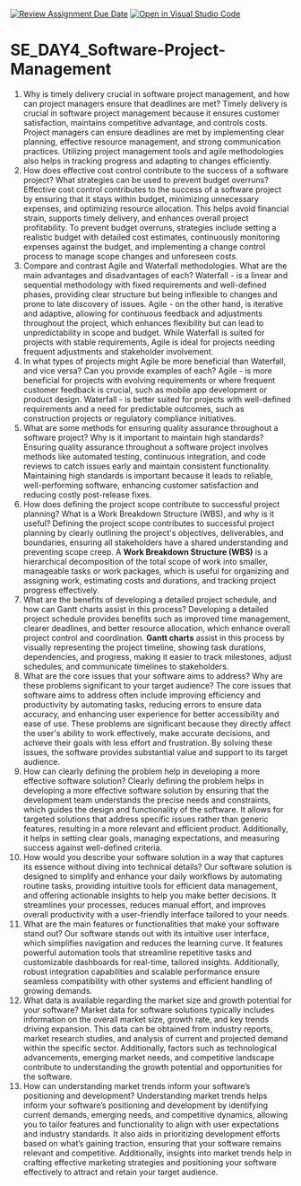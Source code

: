 [![Review Assignment Due Date](https://classroom.github.com/assets/deadline-readme-button-22041afd0340ce965d47ae6ef1cefeee28c7c493a6346c4f15d667ab976d596c.svg)](https://classroom.github.com/a/9pw6JKcu)
[![Open in Visual Studio Code](https://classroom.github.com/assets/open-in-vscode-2e0aaae1b6195c2367325f4f02e2d04e9abb55f0b24a779b69b11b9e10269abc.svg)](https://classroom.github.com/online_ide?assignment_repo_id=15647275&assignment_repo_type=AssignmentRepo)
# SE_DAY4_Software-Project-Management
1. Why is timely delivery crucial in software project management, and how can project managers ensure that deadlines are met?
Timely delivery is crucial in software project management because it ensures customer satisfaction, maintains competitive advantage, and controls costs. Project managers can ensure deadlines are met by implementing clear planning, effective resource management, and strong communication practices. Utilizing project management tools and agile methodologies also helps in tracking progress and adapting to changes efficiently.
2. How does effective cost control contribute to the success of a software project? What strategies can be used to prevent budget overruns?
Effective cost control contributes to the success of a software project by ensuring that it stays within budget, minimizing unnecessary expenses, and optimizing resource allocation. This helps avoid financial strain, supports timely delivery, and enhances overall project profitability. To prevent budget overruns, strategies include setting a realistic budget with detailed cost estimates, continuously monitoring expenses against the budget, and implementing a change control process to manage scope changes and unforeseen costs.
3. Compare and contrast Agile and Waterfall methodologies. What are the main advantages and disadvantages of each?
Waterfall - is a linear and sequential methodology with fixed requirements and well-defined phases, providing clear structure but being inflexible to changes and prone to late discovery of issues. 
Agile - on the other hand, is iterative and adaptive, allowing for continuous feedback and adjustments throughout the project, which enhances flexibility but can lead to unpredictability in scope and budget. While Waterfall is suited for projects with stable requirements, Agile is ideal for projects needing frequent adjustments and stakeholder involvement.
4. In what types of projects might Agile be more beneficial than Waterfall, and vice versa? Can you provide examples of each?
Agile - is more beneficial for projects with evolving requirements or where frequent customer feedback is crucial, such as mobile app development or product design.
Waterfall - is better suited for projects with well-defined requirements and a need for predictable outcomes, such as construction projects or regulatory compliance initiatives.
5. What are some methods for ensuring quality assurance throughout a software project? Why is it important to maintain high standards?
Ensuring quality assurance throughout a software project involves methods like automated testing, continuous integration, and code reviews to catch issues early and maintain consistent functionality. Maintaining high standards is important because it leads to reliable, well-performing software, enhancing customer satisfaction and reducing costly post-release fixes.
6. How does defining the project scope contribute to successful project planning? What is a Work Breakdown Structure (WBS), and why is it useful?
Defining the project scope contributes to successful project planning by clearly outlining the project's objectives, deliverables, and boundaries, ensuring all stakeholders have a shared understanding and preventing scope creep. A **Work Breakdown Structure (WBS)** is a hierarchical decomposition of the total scope of work into smaller, manageable tasks or work packages, which is useful for organizing and assigning work, estimating costs and durations, and tracking project progress effectively.
7. What are the benefits of developing a detailed project schedule, and how can Gantt charts assist in this process?
Developing a detailed project schedule provides benefits such as improved time management, clearer deadlines, and better resource allocation, which enhance overall project control and coordination. **Gantt charts** assist in this process by visually representing the project timeline, showing task durations, dependencies, and progress, making it easier to track milestones, adjust schedules, and communicate timelines to stakeholders.
8. What are the core issues that your software aims to address? Why are these problems significant to your target audience?
The core issues that software aims to address often include improving efficiency and productivity by automating tasks, reducing errors to ensure data accuracy, and enhancing user experience for better accessibility and ease of use. These problems are significant because they directly affect the user's ability to work effectively, make accurate decisions, and achieve their goals with less effort and frustration. By solving these issues, the software provides substantial value and support to its target audience.
9. How can clearly defining the problem help in developing a more effective software solution?
Clearly defining the problem helps in developing a more effective software solution by ensuring that the development team understands the precise needs and constraints, which guides the design and functionality of the software. It allows for targeted solutions that address specific issues rather than generic features, resulting in a more relevant and efficient product. Additionally, it helps in setting clear goals, managing expectations, and measuring success against well-defined criteria.
10. How would you describe your software solution in a way that captures its essence without diving into technical details?
Our software solution is designed to simplify and enhance your daily workflows by automating routine tasks, providing intuitive tools for efficient data management, and offering actionable insights to help you make better decisions. It streamlines your processes, reduces manual effort, and improves overall productivity with a user-friendly interface tailored to your needs.
11. What are the main features or functionalities that make your software stand out?
Our software stands out with its intuitive user interface, which simplifies navigation and reduces the learning curve. It features powerful automation tools that streamline repetitive tasks and customizable dashboards for real-time, tailored insights. Additionally, robust integration capabilities and scalable performance ensure seamless compatibility with other systems and efficient handling of growing demands.
12. What data is available regarding the market size and growth potential for your software?
Market data for software solutions typically includes information on the overall market size, growth rate, and key trends driving expansion. This data can be obtained from industry reports, market research studies, and analysis of current and projected demand within the specific sector. Additionally, factors such as technological advancements, emerging market needs, and competitive landscape contribute to understanding the growth potential and opportunities for the software.
13. How can understanding market trends inform your software’s positioning and development?
Understanding market trends helps inform your software’s positioning and development by identifying current demands, emerging needs, and competitive dynamics, allowing you to tailor features and functionality to align with user expectations and industry standards. It also aids in prioritizing development efforts based on what’s gaining traction, ensuring that your software remains relevant and competitive. Additionally, insights into market trends help in crafting effective marketing strategies and positioning your software effectively to attract and retain your target audience.
